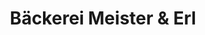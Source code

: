 ---
title: "Bäckerei Meister & Erl"
url: /murnau-a-staffelsee/baeckerei-meister-und-erl/
shop: Bäckerei
---